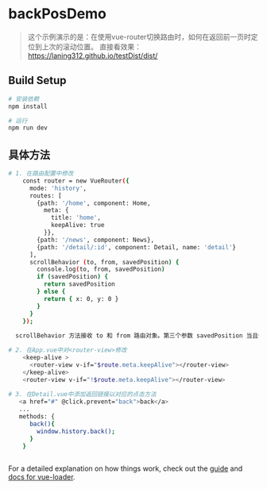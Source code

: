 # backPosDemo

> 这个示例演示的是：在使用vue-router切换路由时，如何在返回前一页时定位到上次的滚动位置。
直接看效果：https://laning312.github.io/testDist/dist/

## Build Setup

``` bash
# 安装依赖
npm install

# 运行
npm run dev
```

## 具体方法
``` bash
# 1. 在路由配置中修改
    const router = new VueRouter({
      mode: 'history',
      routes: [
        {path: '/home', component: Home,
          meta: {
            title: 'home',
            keepAlive: true
          }},
        {path: '/news', component: News},
        {path: '/detail/:id', component: Detail, name: 'detail'}
      ],
      scrollBehavior (to, from, savedPosition) {
        console.log(to, from, savedPosition)
        if (savedPosition) {
          return savedPosition
        } else {
          return { x: 0, y: 0 }
        }
      }
    });
  
  scrollBehavior 方法接收 to 和 from 路由对象。第三个参数 savedPosition 当且仅当 popstate 导航 (通过浏览器的 前进/后退 按钮触发) 时才可用。

# 2. 在App.vue中对<router-view>修改
    <keep-alive >
      <router-view v-if="$route.meta.keepAlive"></router-view>
    </keep-alive>
    <router-view v-if="!$route.meta.keepAlive"></router-view>
    
# 3. 在Detail.vue中添加返回链接以对应的点击方法
   <a href="#" @click.prevent="back">back</a>
   ...
   methods: {
      back(){
        window.history.back();
      }
    }
    
```

For a detailed explanation on how things work, check out the [guide](http://vuejs-templates.github.io/webpack/) and [docs for vue-loader](http://vuejs.github.io/vue-loader).
